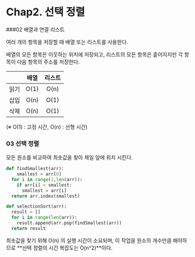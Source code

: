 # Chap2. 선택 정렬

###02 배열과 연결 리스트

여러 개의 항목을 저장할 때 배열 또는 리스트를 사용한다.

배열의 모든 항목은 이웃하는 위치에 저장되고, 리스트의 모든 항목은 흩어지지만 각 항목이 다음 항목의 주소를 저장한다.

|      | 배열 | 리스트 |
| :--: | :--: | :----: |
| 읽기 | O(1) |  O(n)  |
| 삽입 | O(n) |  O(1)  |
| 삭제 | O(n) |  O(1)  |

(※ O(1) : 고정 시간, O(n) : 선형 시간)

### 03 선택 정렬

모든 원소를 비교하여 최솟값을 찾아 제일 앞에 위치 시킨다.

```python
def findSmallest(arr):
	smallest = arr[0]
  for i in range(1,len(arr)):
    if arr[i] < smallest:
      smallest = arr[i]
  return arr.index(smallest)

def selectionSort(arr):
  result = []
  for i in range(len(arr)):
    result.append(arr.pop(findSmallest(arr))
  return result
```

최솟값을 찾기 위해 O(n) 의 실행 시간이 소요되며, 이 작업을 원소의 개수만큼 해야하므로 **선택 정렬의 시간 복잡도는 O(n^2)**이다.



